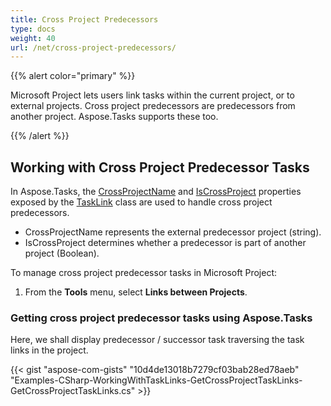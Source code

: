 ```yaml
---
title: Cross Project Predecessors
type: docs
weight: 40
url: /net/cross-project-predecessors/
---
```


{{% alert color="primary" %}} 

Microsoft Project lets users link tasks within the current project, or to external projects. Cross project predecessors are predecessors from another project. Aspose.Tasks supports these too.

{{% /alert %}} 
## **Working with Cross Project Predecessor Tasks**
In Aspose.Tasks, the [CrossProjectName](https://apireference.aspose.com/tasks/net/aspose.tasks/tasklink/properties/crossprojectname) and [IsCrossProject](https://apireference.aspose.com/tasks/net/aspose.tasks/tasklink/properties/iscrossproject) properties exposed by the [TaskLink](https://apireference.aspose.com/tasks/net/aspose.tasks/tasklink) class are used to handle cross project predecessors.

- CrossProjectName represents the external predecessor project (string).
- IsCrossProject determines whether a predecessor is part of another project (Boolean).

To manage cross project predecessor tasks in Microsoft Project:

1. From the **Tools** menu, select **Links between Projects**.
### **Getting cross project predecessor tasks using Aspose.Tasks**
Here, we shall display predecessor / successor task traversing the task links in the project.

{{< gist "aspose-com-gists" "10d4de13018b7279cf03bab28ed78aeb" "Examples-CSharp-WorkingWithTaskLinks-GetCrossProjectTaskLinks-GetCrossProjectTaskLinks.cs" >}}
